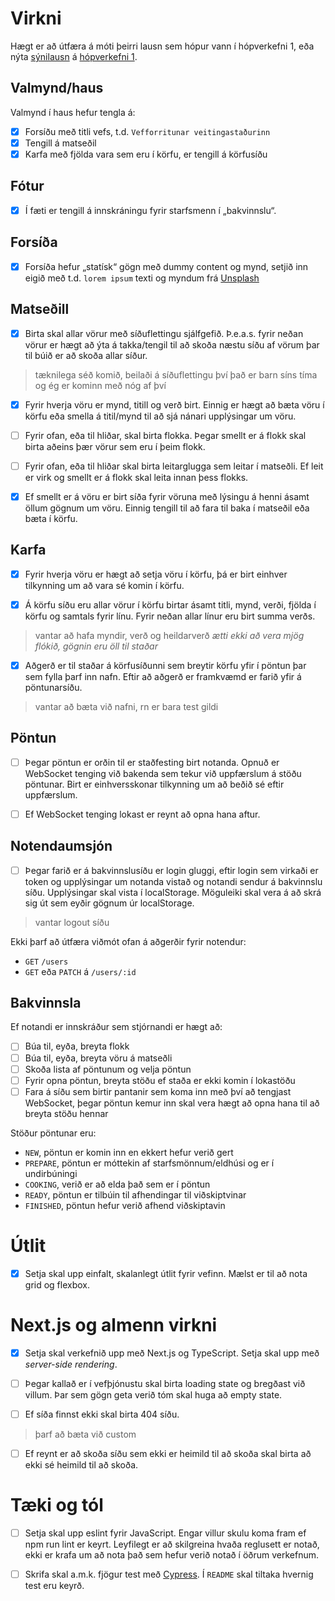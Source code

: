 # Virkni

Hægt er að útfæra á móti þeirri lausn sem hópur vann í hópverkefni 1, eða nýta [sýnilausn](https://vef2-2022-h1-synilausn.herokuapp.com/) á [hópverkefni 1](https://github.com/vefforritun/vef2-2022-h1-synilausn).

## Valmynd/haus

Valmynd í haus hefur tengla á:

- [x] Forsíðu með titli vefs, t.d. `Vefforritunar veitingastaðurinn`
- [x] Tengill á matseðil
- [x] Karfa með fjölda vara sem eru í körfu, er tengill á körfusíðu

## Fótur

- [x] Í fæti er tengill á innskráningu fyrir starfsmenn í „bakvinnslu“.

## Forsíða

- [x] Forsíða hefur „statísk“ gögn með dummy content og mynd, setjið inn eigið með t.d. `lorem ipsum` texti og myndum frá [Unsplash](unsplash.com/)

## Matseðill

- [x] Birta skal allar vörur með síðuflettingu sjálfgefið. Þ.e.a.s. fyrir neðan vörur er hægt að ýta á takka/tengil til að skoða næstu síðu af vörum þar til búið er að skoða allar síður.
> tæknilega séð komið, beilaði á síðuflettingu því það er barn síns tíma og ég er kominn með nóg af því

- [x] Fyrir hverja vöru er mynd, titill og verð birt. Einnig er hægt að bæta vöru í körfu eða smella á titil/mynd til að sjá nánari upplýsingar um vöru.

- [ ] Fyrir ofan, eða til hliðar, skal birta flokka. Þegar smellt er á flokk skal birta aðeins þær vörur sem eru í þeim flokk.

- [ ] Fyrir ofan, eða til hliðar skal birta leitarglugga sem leitar í matseðli. Ef leit er virk og smellt er á flokk skal leita innan þess flokks.

- [x] Ef smellt er á vöru er birt síða fyrir vöruna með lýsingu á henni ásamt öllum gögnum um vöru. Einnig tengill til að fara til baka í matseðil eða bæta í körfu.

## Karfa

- [x] Fyrir hverja vöru er hægt að setja vöru í körfu, þá er birt einhver tilkynning um að vara sé komin í körfu.

- [x] Á körfu síðu eru allar vörur í körfu birtar ásamt titli, mynd, verði, fjölda í körfu og samtals fyrir línu. Fyrir neðan allar línur eru birt summa verðs.
> vantar að hafa myndir, verð og heildarverð *ætti ekki að vera mjög flókið, gögnin eru öll til staðar*

- [x] Aðgerð er til staðar á körfusíðunni sem breytir körfu yfir í pöntun þar sem fylla þarf inn nafn. Eftir að aðgerð er framkvæmd er farið yfir á pöntunarsíðu.
> vantar að bæta við nafni, rn er bara test gildi

## Pöntun

- [ ] Þegar pöntun er orðin til er staðfesting birt notanda. Opnuð er WebSocket tenging við bakenda sem tekur við uppfærslum á stöðu pöntunar. Birt er einhversskonar tilkynning um að beðið sé eftir uppfærslum.

- [ ] Ef WebSocket tenging lokast er reynt að opna hana aftur.

## Notendaumsjón

- [ ] Þegar farið er á bakvinnslusíðu er login gluggi, eftir login sem virkaði er token og upplýsingar um notanda vistað og notandi sendur á bakvinnslu síðu. Upplýsingar skal vista í localStorage. Möguleiki skal vera á að skrá sig út sem eyðir gögnum úr localStorage.
> vantar logout síðu

Ekki þarf að útfæra viðmót ofan á aðgerðir fyrir notendur:

* `GET` `/users`
* `GET` eða `PATCH` á `/users/:id`

## Bakvinnsla

Ef notandi er innskráður sem stjórnandi er hægt að:

- [ ] Búa til, eyða, breyta flokk
- [ ] Búa til, eyða, breyta vöru á matseðli
- [ ] Skoða lista af pöntunum og velja pöntun
- [ ] Fyrir opna pöntun, breyta stöðu ef staða er ekki komin í lokastöðu
- [ ] Fara á síðu sem birtir pantanir sem koma inn með því að tengjast WebSocket, þegar pöntun kemur inn skal vera hægt að opna hana til að breyta stöðu hennar

Stöður pöntunar eru:

* `NEW`, pöntun er komin inn en ekkert hefur verið gert
* `PREPARE`, pöntun er móttekin af starfsmönnum/eldhúsi og er í undirbúningi
* `COOKING`, verið er að elda það sem er í pöntun
* `READY`, pöntun er tilbúin til afhendingar til viðskiptvinar
* `FINISHED`, pöntun hefur verið afhend viðskiptavin

# Útlit

- [x] Setja skal upp einfalt, skalanlegt útlit fyrir vefinn. Mælst er til að nota grid og flexbox.

# Next.js og almenn virkni

- [x] Setja skal verkefnið upp með Next.js og TypeScript. Setja skal upp með _server-side rendering_.

- [ ] Þegar kallað er í vefþjónustu skal birta loading state og bregðast við villum. Þar sem gögn geta verið tóm skal huga að empty state.

- [ ] Ef síða finnst ekki skal birta 404 síðu.
> þarf að bæta við custom

- [ ] Ef reynt er að skoða síðu sem ekki er heimild til að skoða skal birta að ekki sé heimild til að skoða.

# Tæki og tól

- [ ] Setja skal upp eslint fyrir JavaScript. Engar villur skulu koma fram ef npm run lint er keyrt. Leyfilegt er að skilgreina hvaða reglusett er notað, ekki er krafa um að nota það sem hefur verið notað í öðrum verkefnum.

- [ ] Skrifa skal a.m.k. fjögur test með [Cypress](https://www.cypress.io/). Í `README` skal tiltaka hvernig test eru keyrð.